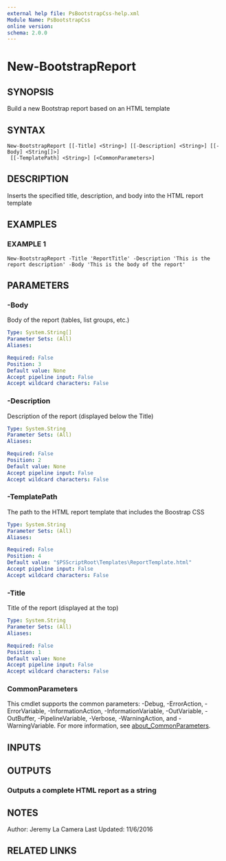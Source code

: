 ```yaml
---
external help file: PsBootstrapCss-help.xml
Module Name: PsBootstrapCss
online version:
schema: 2.0.0
---
```


# New-BootstrapReport

## SYNOPSIS
Build a new Bootstrap report based on an HTML template

## SYNTAX

```
New-BootstrapReport [[-Title] <String>] [[-Description] <String>] [[-Body] <String[]>]
 [[-TemplatePath] <String>] [<CommonParameters>]
```

## DESCRIPTION
Inserts the specified title, description, and body into the HTML report template

## EXAMPLES

### EXAMPLE 1
```
New-BootstrapReport -Title 'ReportTitle' -Description 'This is the report description' -Body 'This is the body of the report'
```

## PARAMETERS

### -Body
Body of the report (tables, list groups, etc.)

```yaml
Type: System.String[]
Parameter Sets: (All)
Aliases:

Required: False
Position: 3
Default value: None
Accept pipeline input: False
Accept wildcard characters: False
```

### -Description
Description of the report (displayed below the Title)

```yaml
Type: System.String
Parameter Sets: (All)
Aliases:

Required: False
Position: 2
Default value: None
Accept pipeline input: False
Accept wildcard characters: False
```

### -TemplatePath
The path to the HTML report template that includes the Boostrap CSS

```yaml
Type: System.String
Parameter Sets: (All)
Aliases:

Required: False
Position: 4
Default value: "$PSScriptRoot\Templates\ReportTemplate.html"
Accept pipeline input: False
Accept wildcard characters: False
```

### -Title
Title of the report (displayed at the top)

```yaml
Type: System.String
Parameter Sets: (All)
Aliases:

Required: False
Position: 1
Default value: None
Accept pipeline input: False
Accept wildcard characters: False
```

### CommonParameters
This cmdlet supports the common parameters: -Debug, -ErrorAction, -ErrorVariable, -InformationAction, -InformationVariable, -OutVariable, -OutBuffer, -PipelineVariable, -Verbose, -WarningAction, and -WarningVariable. For more information, see [about_CommonParameters](http://go.microsoft.com/fwlink/?LinkID=113216).

## INPUTS

## OUTPUTS

### Outputs a complete HTML report as a string
## NOTES
Author: Jeremy La Camera
Last Updated: 11/6/2016

## RELATED LINKS
